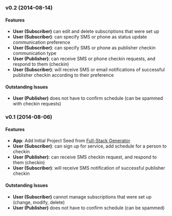 <a name="v0.2"></a>
### v0.2 (2014-08-14)

#### Features

* **User (Subscriber)** can edit and delete subscriptions that were set up
* **User (Subscriber)**: can specify SMS or phone as status update communication preference
* **User (Subscriber)**: can specify SMS or phone as publisher checkin communication type
* **User (Publisher)**: can receive SMS or phone checkin requests, and respond to them (checkin)
* **User (Subscriber)**: will receive SMS or email notifications of successful publisher
checkin according to their preference

#### Outstanding Issues

* **User (Publisher)** does not have to confirm schedule (can be spammed with checkin requests)


<a name="v0.1"></a>
### v0.1 (2014-08-06)


#### Features

* **App**: Add Initial Project Seed from [Full-Stack Generator](https://github.com/DaftMonk/generator-angular-fullstack)
* **User (Subscriber)**: can sign up for service, add schedule for a person to checkin
* **User (Publisher)**: can receive SMS checkin request, and respond to them (checkin)
* **User (Subscriber)**: will receive SMS notification of successful publisher checkin

#### Outstanding Issues

* **User (Subscriber)** cannot manage subscriptions that were set up (change, modify, delete)
* **User (Publisher)** does not have to confirm schedule (can be spammed)
